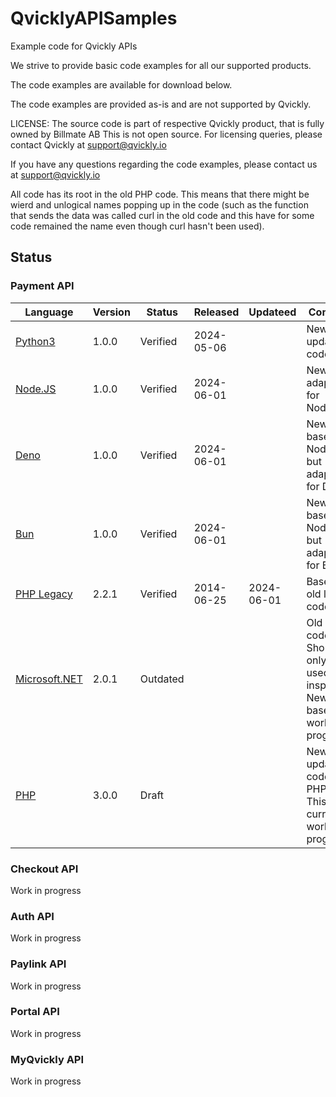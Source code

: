 # QvicklyAPISamples

Example code for Qvickly APIs

We strive to provide basic code examples for all our supported products.

The code examples are available for download below.

The code examples are provided as-is and are not supported by Qvickly.

LICENSE: The source code is part of respective Qvickly product, that is fully owned by Billmate AB
This is not open source. For licensing queries, please contact Qvickly at [support@qvickly.io](mailto:support@qvickly.io)

If you have any questions regarding the code examples, please contact us at [support@qvickly.io](mailto:support@qvickly.io)

All code has its root in the old PHP code. This means that there might be wierd and unlogical names popping up in the code (such as the function that sends the data was called curl in the old code and this have for some code remained the name even though curl hasn't been used).

## Status

### Payment API

| Language                       | Version | Status   | Released   | Updateed   | Comment                                                                                    |
| ------------------------------ | ------- | -------- | ---------- | ---------- | ------------------------------------------------------------------------------------------ |
| [Python3](Python)              | 1.0.0   | Verified | 2024-05-06 |            | New and updated code.                                                                      |
| [Node.JS](Node.JS)             | 1.0.0   | Verified | 2024-06-01 |            | New code adapted for Node.JS.                                                              |
| [Deno](Deno)                   | 1.0.0   | Verified | 2024-06-01 |            | New code based on Node.JS but adapted for Deno.                                            |
| [Bun](Bun)                     | 1.0.0   | Verified | 2024-06-01 |            | New code based on Node.JS but adapted for Bun.                                             |
| [PHP Legacy](PHP.Legacy)       | 2.2.1   | Verified | 2014-06-25 | 2024-06-01 | Based on old legacy code.                                                                  |
| [Microsoft.NET](Microsoft.NET) | 2.0.1   | Outdated |            |            | Old legacy code. Should only be used for inspiration. New code base is a work in progress. |
| [PHP](PHP)                     | 3.0.0   | Draft    |            |            | New and updated code for PHP8.x. This is currently a work in progress.                     |

### Checkout API

Work in progress

### Auth API

Work in progress

### Paylink API

Work in progress

### Portal API

Work in progress

### MyQvickly API

Work in progress

